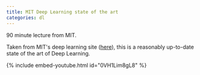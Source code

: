```yaml
---
title: MIT Deep Learning state of the art
categories: dl
---
```


90 minute lecture from MIT.

<!-- - -->

Taken from MIT's deep learning site ([here](https://deeplearning.mit.edu/)), this is a reasonably up-to-date state of the art of Deep Learning.

{% include embed-youtube.html id="0VH1Lim8gL8" %}